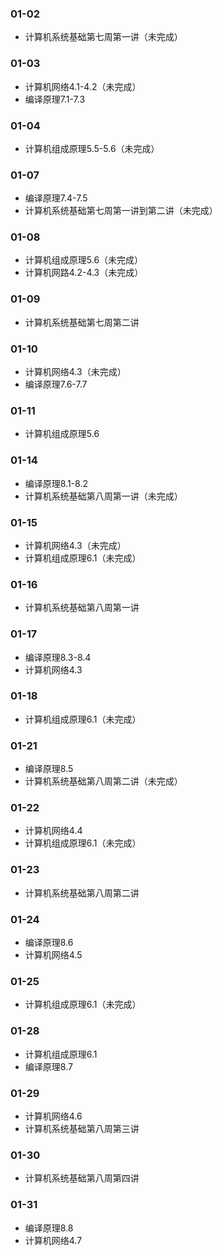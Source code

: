 ### 01-02
* 计算机系统基础第七周第一讲（未完成）
### 01-03
* 计算机网络4.1-4.2（未完成）
* 编译原理7.1-7.3
### 01-04
* 计算机组成原理5.5-5.6（未完成）
### 01-07
* 编译原理7.4-7.5
* 计算机系统基础第七周第一讲到第二讲（未完成）
### 01-08
* 计算机组成原理5.6（未完成）
* 计算机网路4.2-4.3（未完成）
### 01-09
* 计算机系统基础第七周第二讲
### 01-10
* 计算机网络4.3（未完成）
* 编译原理7.6-7.7
### 01-11
* 计算机组成原理5.6
### 01-14
* 编译原理8.1-8.2
* 计算机系统基础第八周第一讲（未完成）
### 01-15
* 计算机网络4.3（未完成）
* 计算机组成原理6.1（未完成）
### 01-16
* 计算机系统基础第八周第一讲
### 01-17
* 编译原理8.3-8.4
* 计算机网络4.3
### 01-18
* 计算机组成原理6.1（未完成）
### 01-21
* 编译原理8.5
* 计算机系统基础第八周第二讲（未完成）
### 01-22
* 计算机网络4.4
* 计算机组成原理6.1（未完成）
### 01-23
* 计算机系统基础第八周第二讲
### 01-24
* 编译原理8.6
* 计算机网络4.5
### 01-25
* 计算机组成原理6.1（未完成）
### 01-28
* 计算机组成原理6.1
* 编译原理8.7
### 01-29
* 计算机网络4.6
* 计算机系统基础第八周第三讲
### 01-30
* 计算机系统基础第八周第四讲
### 01-31
* 编译原理8.8
* 计算机网络4.7